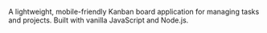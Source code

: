 A lightweight, mobile-friendly Kanban board application for managing tasks and projects. Built with vanilla JavaScript and Node.js.
